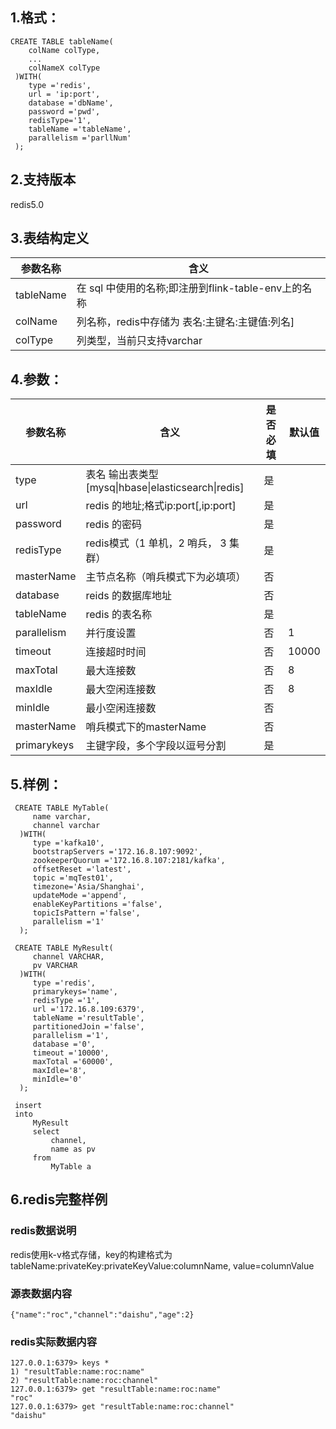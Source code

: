 ## 1.格式：
```
CREATE TABLE tableName(
    colName colType,
    ...
    colNameX colType
 )WITH(
    type ='redis',
    url = 'ip:port',
    database ='dbName',
    password ='pwd',
    redisType='1',
    tableName ='tableName',
    parallelism ='parllNum'
 );
```

## 2.支持版本
redis5.0

## 3.表结构定义
 
|参数名称|含义|
|----|---|
| tableName | 在 sql 中使用的名称;即注册到flink-table-env上的名称
| colName | 列名称，redis中存储为 表名:主键名:主键值:列名]|
| colType | 列类型，当前只支持varchar|

## 4.参数：
  
|参数名称|含义|是否必填|默认值|
|----|---|---|-----|
| type | 表名 输出表类型[mysq&#124;hbase&#124;elasticsearch&#124;redis]|是||
| url | redis 的地址;格式ip:port[,ip:port]|是||
| password | redis 的密码 |是||
| redisType | redis模式（1 单机，2 哨兵， 3 集群）| 是 |
| masterName | 主节点名称（哨兵模式下为必填项） | 否 |
| database | reids 的数据库地址|否||
| tableName | redis 的表名称|是||
| parallelism | 并行度设置|否|1|
|timeout| 连接超时时间|否|10000|
|maxTotal|最大连接数|否|8|
|maxIdle|最大空闲连接数|否|8|
|minIdle|最小空闲连接数|否||0|
|masterName| 哨兵模式下的masterName|否||
|primarykeys|主键字段，多个字段以逗号分割|是||
      
  
## 5.样例：
```
 CREATE TABLE MyTable(
     name varchar,
     channel varchar
  )WITH(
     type ='kafka10',
     bootstrapServers ='172.16.8.107:9092',
     zookeeperQuorum ='172.16.8.107:2181/kafka',
     offsetReset ='latest',
     topic ='mqTest01',
     timezone='Asia/Shanghai',
     updateMode ='append',
     enableKeyPartitions ='false',
     topicIsPattern ='false',
     parallelism ='1'
  );
 
 CREATE TABLE MyResult(
     channel VARCHAR,
     pv VARCHAR
  )WITH(
     type ='redis',
     primarykeys='name',
     redisType ='1',
     url ='172.16.8.109:6379',
     tableName ='resultTable',
     partitionedJoin ='false',
     parallelism ='1',
     database ='0',
     timeout ='10000',
     maxTotal ='60000',
     maxIdle='8',
     minIdle='0'
  );
 
 insert          
 into
     MyResult
     select
         channel,
         name as pv                                             
     from
         MyTable a                                        
 ```

## 6.redis完整样例
### redis数据说明
redis使用k-v格式存储，key的构建格式为tableName:privateKey:privateKeyValue:columnName, value=columnValue

### 源表数据内容
```
{"name":"roc","channel":"daishu","age":2}
```
### redis实际数据内容
```
127.0.0.1:6379> keys *
1) "resultTable:name:roc:name"
2) "resultTable:name:roc:channel"
127.0.0.1:6379> get "resultTable:name:roc:name"
"roc"
127.0.0.1:6379> get "resultTable:name:roc:channel"
"daishu"
```